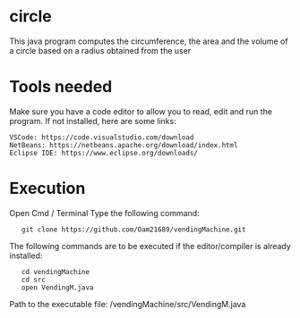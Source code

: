 # circle

This java program computes the circumference, the area and the volume of a circle based on a radius obtained from the user

# Tools needed

Make sure you have a code editor to allow you to read, edit and run the program.
If not installed, here are some links:

    VSCode: https://code.visualstudio.com/download
    NetBeans: https://netbeans.apache.org/download/index.html
    Eclipse IDE: https://www.eclipse.org/downloads/

# Execution

Open Cmd / Terminal
Type the following command:

  
       git clone https://github.com/Oam21689/vendingMachine.git
       
       
The following commands are to be executed if the editor/compiler is already installed:

       cd vendingMachine
       cd src
       open VendingM.java

Path to the executable file: /vendingMachine/src/VendingM.java
